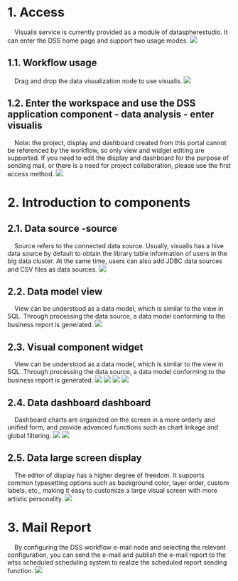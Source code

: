 # 1. Access
&nbsp;&nbsp;&nbsp;&nbsp;Visualis service is currently provided as a module of dataspherestudio. It can enter the DSS home page and support two usage modes.
![](../images/use/2.png)

## 1.1. Workflow usage

&nbsp;&nbsp;&nbsp;&nbsp;Drag and drop the data visualization node to use visualis.
![](../images/use/1.png)

## 1.2. Enter the workspace and use the DSS application component - data analysis - enter visualis

&nbsp;&nbsp;&nbsp;&nbsp;Note: the project, display and dashboard created from this portal cannot be referenced by the workflow, so only view and widget editing are supported. If you need to edit the display and dashboard for the purpose of sending mail, or there is a need for project collaboration, please use the first access method.
![](../images/use/2.png)




# 2. Introduction to components
## 2.1. Data source -source

&nbsp;&nbsp;&nbsp;&nbsp;Source refers to the connected data source. Usually, visualis has a hive data source by default to obtain the library table information of users in the big data cluster. At the same time, users can also add JDBC data sources and CSV files as data sources.
![](../images/use/3.jpg)




## 2.2. Data model view

&nbsp;&nbsp;&nbsp;&nbsp;View can be understood as a data model, which is similar to the view in SQL. Through processing the data source, a data model conforming to the business report is generated.
![](../images/use/4.jpg)




## 2.3. Visual component widget

&nbsp;&nbsp;&nbsp;&nbsp;View can be understood as a data model, which is similar to the view in SQL. Through processing the data source, a data model conforming to the business report is generated.
![](../images/use/5.jpg)
![](../images/use/6.jpg)
![](../images/use/7.jpg)
![](../images/use/8.jpg)


## 2.4. Data dashboard dashboard

&nbsp;&nbsp;&nbsp;&nbsp;Dashboard charts are organized on the screen in a more orderly and unified form, and provide advanced functions such as chart linkage and global filtering.
![](../images/use/9.jpg)
![](../images/use/10.png)



## 2.5. Data large screen display
&nbsp;&nbsp;&nbsp;&nbsp;The editor of display has a higher degree of freedom. It supports common typesetting options such as background color, layer order, custom labels, etc., making it easy to customize a large visual screen with more artistic personality.
![](../images/use/11.png)




# 3. Mail Report
&nbsp;&nbsp;&nbsp;&nbsp;By configuring the DSS workflow e-mail node and selecting the relevant configuration, you can send the e-mail and publish the e-mail report to the wtss scheduled scheduling system to realize the scheduled report sending function.
![](../images/use/2.png)


